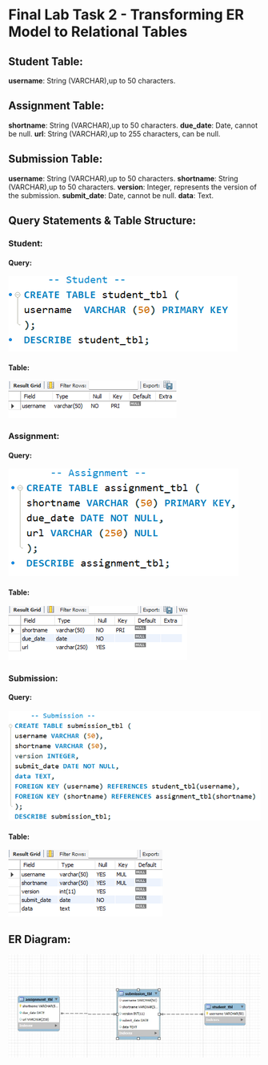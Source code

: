 # Final Lab Task 2 - Transforming ER Model to Relational Tables

## Student Table:
**username**: String (VARCHAR),up to 50 characters.
## Assignment Table:
**shortname**: String (VARCHAR),up to 50 characters.
**due_date**: Date, cannot be null.
**url**: String (VARCHAR),up to 255 characters, can be null.
## Submission Table:
**username**: String (VARCHAR),up to 50 characters.
**shortname**: String (VARCHAR),up to 50 characters.
**version**: Integer, represents the version of the submission.
**submit_date**: Date, cannot be null.
**data**: Text.
## Query Statements & Table Structure:
### Student:
#### Query:
![screenshot](https://github.com/jrecapor/EDM-John-Paul/blob/main/Final%20Task%202/Images/Student.png)
#### Table:
![screenshot](https://github.com/jrecapor/EDM-John-Paul/blob/main/Final%20Task%202/Images/Student_tbl.png)
### Assignment:
#### Query:
![screenshot](https://github.com/jrecapor/EDM-John-Paul/blob/main/Final%20Task%202/Images/Assignment.png)
#### Table:
![screenshot](https://github.com/jrecapor/EDM-John-Paul/blob/main/Final%20Task%202/Images/Assignment_tbl.png)
### Submission:
#### Query:
![screenshot](https://github.com/jrecapor/EDM-John-Paul/blob/main/Final%20Task%202/Images/Submission.png)
#### Table:
![screenshot](https://github.com/jrecapor/EDM-John-Paul/blob/main/Final%20Task%202/Images/Submission_tbl.png)
## ER Diagram:
![screenshot](https://github.com/jrecapor/EDM-John-Paul/blob/main/Final%20Task%202/Images/ErDiagram.jpeg)

